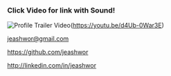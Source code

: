 ### Click Video for link with Sound!

![Profile Trailer Video](./Profile_Gif.gif)(https://youtu.be/d4Ub-0War3E)

jeashwor@gmail.com

https://github.com/jeashwor

http://linkedin.com/in/jeashwor


